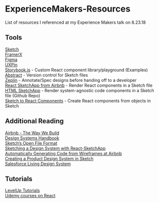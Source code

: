 # ExperienceMakers-Resources
List of resources I referenced at my Experience Makers talk on 8.23.18

## Tools
[Sketch](https://www.sketchapp.com/)<br />
[FramerX](https://framer.com/x/)<br />
[Figma](https://www.figma.com/)<br />
[UXPin](https://www.uxpin.com/)<br />
[Storybook.js](https://storybook.js.org/) - Custom React component library/playground (Examples)<br />
[Abstract](https://www.goabstract.com/) - Version control for Sketch files<br />
[Zeplin](https://zeplin.io/) - Annotate/Spec designs before handing off to a developer<br />
[React SketchApp from Airbnb](http://airbnb.io/react-sketchapp/) - Render React components in a Sketch file<br />
[HTML SketchApp](https://medium.com/seek-blog/sketching-in-the-browser-33a7b7aa0526) - Render system-agnostic code components in a Sketch file (Github Repo)<br />
[Sketch to React Components](https://medium.com/tictail/code-with-design-how-we-built-a-tool-to-export-react-prototypes-from-sketch-c8d0c23e8126) - Create React components from objects in Sketch<br />


## Additional Reading
[Airbnb - The Way We Build](https://airbnb.design/the-way-we-build/)<br />
[Design Systems Handbook](https://www.designbetter.co/design-systems-handbook)<br />
[Sketch’s Open File Format](https://medium.com/sketch-app-sources/sketch-43-is-coming-to-town-with-a-new-game-an-open-file-format-ae62e7e7c223)<br />
[Sketching a Design System with React-SketchApp](https://design-nation.icons8.com/sketching-a-design-system-with-react-sketchapp-43e24993c8f2)<br />
[Automatically Generating Code from Wireframes at Airbnb](https://airbnb.design/sketching-interfaces/)<br />
[Creating a Product Design System in Sketch](https://uxdesign.cc/creating-a-first-product-design-system-in-sketch-8b62ee0d1a6c)<br />
[Salesforce Living Design System](https://medium.com/salesforce-ux/living-design-system-3ab1f2280ef7)<br />


## Tutorials
[LevelUp Tutorials](https://www.youtube.com/channel/UCyU5wkjgQYGRB0hIHMwm2Sg)<br />
[Udemy courses on React](https://www.udemy.com/courses/search/?q=react&src=ukw)<br />
